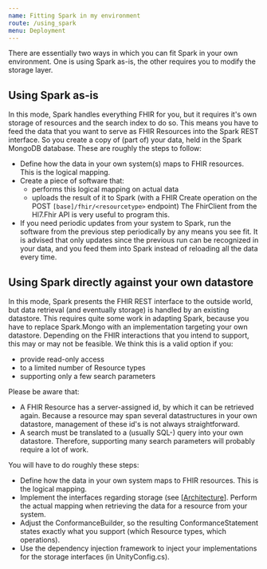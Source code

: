 ```yaml
---
name: Fitting Spark in my environment
route: /using_spark
menu: Deployment
---
```


There are essentially two ways in which you can fit Spark in your own environment. One is using Spark as-is, the other requires you to modify the storage layer.

## Using Spark as-is

In this mode, Spark handles everything FHIR for you, but it requires it's own storage of resources and the search index to do so. This means you have to feed the data that you want to serve as FHIR Resources into the Spark REST interface. So you create a copy of (part of) your data, held in the Spark MongoDB database. These are roughly the steps to follow:

* Define how the data in your own system(s) maps to FHIR resources. This is the logical mapping. 
* Create a piece of software that:
    * performs this logical mapping on actual data
    * uploads the result of it to Spark (with a FHIR Create operation on the POST `[base]/fhir/<resourcetype>` endpoint)
The FhirClient from the Hl7.Fhir API is very useful to program this.
* If you need periodic updates from your system to Spark, run the software from the previous step periodically by any means you see fit. It is advised that only updates since the previous run can be recognized in your data, and you feed them into Spark instead of reloading all the data every time.

## Using Spark directly against your own datastore

In this mode, Spark presents the FHIR REST interface to the outside world, but data retrieval (and eventually storage) is handled by an existing datastore. This requires quite some work in adapting Spark, because you have to replace Spark.Mongo with an implementation targeting your own datastore. Depending on the FHIR interactions that you intend to support, this may or may not be feasible. We think this is a valid option if you:

* provide read-only access
* to a limited number of Resource types
* supporting only a few search parameters

Please be aware that:

* A FHIR Resource has a server-assigned id, by which it can be retrieved again. Because a resource may span several datastructures in your own datastore, management of these id's is not always straightforward.
* A search must be translated to a (usually SQL-) query into your own datastore. Therefore, supporting many search parameters will probably require a lot of work.

You will have to do roughly these steps:

* Define how the data in your own system maps to FHIR resources. This is the logical mapping. 
* Implement the interfaces regarding storage (see [[Architecture](./architecture)]. Perform the actual mapping when retrieving the data for a resource from your system.
* Adjust the ConformanceBuilder, so the resulting ConformanceStatement states exactly what you support (which Resource types, which operations).
* Use the dependency injection framework to inject your implementations for the storage interfaces (in UnityConfig.cs).

